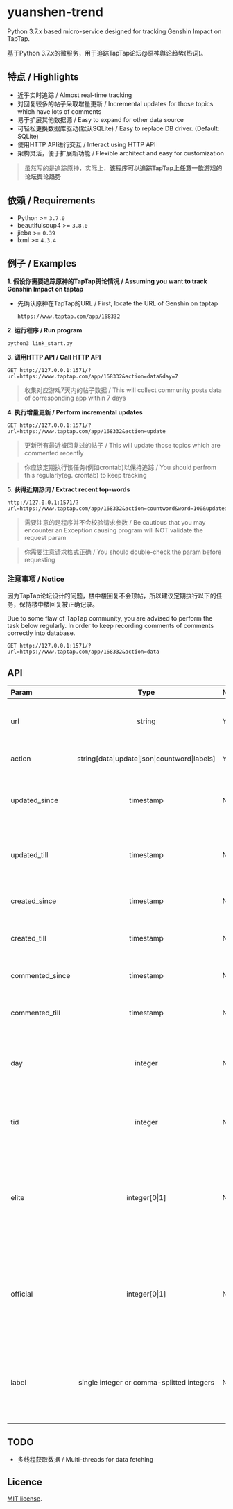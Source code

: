 # yuanshen-trend
Python 3.7.x based micro-service designed for tracking Genshin Impact on TapTap.

基于Python 3.7.x的微服务，用于追踪TapTap论坛@原神舆论趋势(热词)。


## 特点 / Highlights

- 近乎实时追踪 / Almost real-time tracking
- 对回复较多的帖子采取增量更新 / Incremental updates for those topics which have lots of comments
- 易于扩展其他数据源 / Easy to expand for other data source
- 可轻松更换数据库驱动(默认SQLite) / Easy to replace DB driver. (Default: SQLite)
- 使用HTTP API进行交互 / Interact using HTTP API
- 架构灵活，便于扩展新功能 / Flexible architect and easy for customization

> 虽然写的是追踪原神，实际上，**该程序可以追踪TapTap上任意一款游戏的论坛舆论趋势**


 ## 依赖 / Requirements
 
* Python >= `3.7.0`
* beautifulsoup4 >= `3.8.0`
* jieba >= `0.39`
* lxml >= `4.3.4`


## 例子 / Examples

**1. 假设你需要追踪原神的TapTap舆论情况 / Assuming you want to track Genshin Impact on taptap**
  - 先确认原神在TapTap的URL / First, locate the URL of Genshin on taptap
    ```
    https://www.taptap.com/app/168332
    ```

**2. 运行程序 / Run program**
  ```
  python3 link_start.py
  ```
  
**3. 调用HTTP API / Call HTTP API**
  ```
  GET http://127.0.0.1:1571/?url=https://www.taptap.com/app/168332&action=data&day=7
  ```
  > 收集对应游戏7天内的帖子数据 / This will collect community posts data of corresponding app within 7 days

**4. 执行增量更新 / Perform incremental updates**
  ```
  GET http://127.0.0.1:1571/?url=https://www.taptap.com/app/168332&action=update
  ```
  > 更新所有最近被回复过的帖子 / This will update those topics which are commented recently
  
  > 你应该定期执行该任务(例如crontab)以保持追踪 / You should perfrom this regularly(eg. crontab) to keep tracking

**5. 获得近期热词 / Extract recent top-words**
  ```
  http://127.0.0.1:1571/?url=https://www.taptap.com/app/168332&action=countword&word=100&updated_since=timestamp_since&updated_till=timestamp_till
  ```
  > 需要注意的是程序并不会校验请求参数 / Be cautious that you may encounter an Exception causing program will NOT validate the request param
  
  > 你需要注意请求格式正确 / You should double-check the param before requesting

  ### 注意事项 / Notice
  因为TapTap论坛设计的问题，楼中楼回复不会顶帖，所以建议定期执行以下的任务，保持楼中楼回复被正确记录。

  Due to some flaw of TapTap community, you are advised to perform the task below regularly. In order to keep recording comments of comments correctly into database.
  ```
  GET http://127.0.0.1:1571/?url=https://www.taptap.com/app/168332&action=data
  ```


## API

  | Param | Type | Necessary | Note |
  |:--|:--:|:--|:--|
  | url | string | YES | Tell the program what kind of sub-class should be instantiated. |
  | action | string\[data\|update\|json\|countword\|labels\] | YES | Specify the `action` program should do. |
  | updated_since | timestamp | NO | Using `updated_time` to specify the time START when quering for data. |
  | updated_till | timestamp | NO | Using `updated_time` to specify the time END when quering for data. |
  | created_since | timestamp | NO | Similar to above but using `created_time`. |
  | created_till | timestamp | NO | Similar to above but using `created_time`. |
  | commented_since | timestamp | NO | Similar to above but using `commented_time`. |
  | commented_till | timestamp | NO | Similar to above but using `commented_time`. |
  | day | integer | NO | Used to indicate how many days of data should be collected when doing `data` `action`. |
  | tid | integer | NO | Used to indicate which post should be selected when doing `json` `action`. |
  | elite | integer\[0\|1\] | NO | `elite=1` will apply a WHERE statement `AND elite = 1` indicating only return elite topic and its comments when quering for data. And vice verse.  |
  | official | integer\[0\|1\] | NO | `official=1` will apply a WHERE statement `AND official = 1` indicating only return official topic and its comments when quering for data. And vice verse.  |
  | label | single integer or comma-splitted integers | NO | Act as a filter to only return data with specified label(s). You can get available labels by doing `labels` `action`. |


## TODO
  - 多线程获取数据 / Multi-threads for data fetching


## Licence
[MIT license](https://opensource.org/licenses/MIT).
